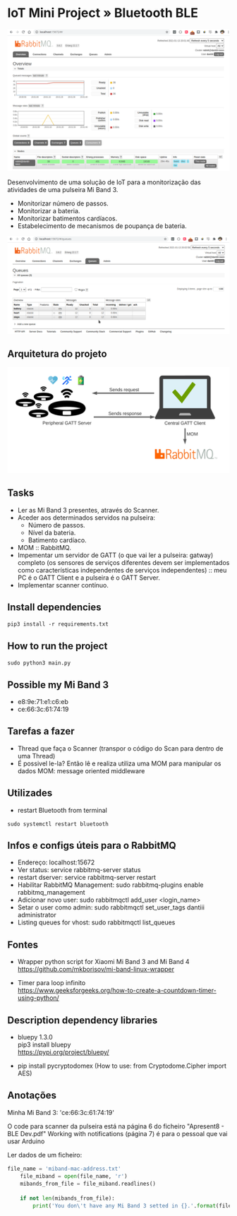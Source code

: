 # IoT Mini Project » Bluetooth BLE

![IoT Mini Project » Bluetooth BLE - RabbitMQ Overview](images/rabbit-overview.png)

Desenvolvimento de uma solução de IoT para a monitorização das atividades de uma pulseira Mi Band 3.
- Monitorizar número de passos.
- Monitorizar a bateria.
- Monitorizar batimentos cardíacos.
- Estabelecimento de mecanismos de poupança de bateria.

![IoT Mini Project » Bluetooth BLE - RabbitMQ Queues](images/rabbit-queues.png)

## Arquitetura do projeto

![Arquitetura do projeto](images/diagrama-iot-project.png)

## Tasks

- Ler as Mi Band 3 presentes, através do Scanner.
- Aceder aos determinados servidos na pulseira:
    - Número de passos.
    - Nível da bateria.
    - Batimento cardíaco.
- MOM :: RabbitMQ.
- Impementar um servidor de GATT (o que vai ler a pulseira: gatway) completo (os sensores de serviços diferentes devem ser implementados como características independentes de serviços independentes) :: meu PC é o GATT Client e a pulseira é o GATT Server.
- Implementar scanner contínuo.

## Install dependencies
```
pip3 install -r requirements.txt
```

## How to run the project

```
sudo python3 main.py
```

## Possible my Mi Band 3

- e8:9e:71:e1:c6:eb
- ce:66:3c:61:74:19

## Tarefas a fazer

- Thread que faça o Scanner (transpor o código do Scan para dentro de uma Thread)
- É possivel le-la? Então lê e realiza utiliza uma MOM para manipular os dados
    MOM: message oriented middleware


## Utilizades

- restart Bluetooth from terminal
```
sudo systemctl restart bluetooth
```

## Infos e configs úteis para o RabbitMQ

- Endereço: localhost:15672
- Ver status: service rabbitmq-server status
- restart dserver: service rabbitmq-server restart
- Habilitar RabbitMQ Management: sudo rabbitmq-plugins enable rabbitmq_management
- Adicionar novo user: sudo rabbitmqctl add_user <login_name> <password>
- Setar o user como admin: sudo rabbitmqctl set_user_tags dantiii administrator
- Listing queues for vhost: sudo rabbitmqctl list_queues

## Fontes

- Wrapper python script for Xiaomi Mi Band 3 and Mi Band 4  
https://github.com/mkborisov/mi-band-linux-wrapper

- Timer para loop infinito  
https://www.geeksforgeeks.org/how-to-create-a-countdown-timer-using-python/

## Description dependency libraries

- bluepy 1.3.0  
pip3 install bluepy  
https://pypi.org/project/bluepy/

- pip install pycryptodomex (How to use: from Cryptodome.Cipher import AES)

## Anotações

Minha Mi Band 3: 'ce:66:3c:61:74:19'

O code para scanner da pulseira está na página 6 do ficheiro "Apresent8 - BLE Dev.pdf"
Working with notifications (página 7) é para o pessoal que vai usar Arduino

Ler dados de um ficheiro:  
```python
file_name = 'miband-mac-address.txt'
    file_miband = open(file_name, 'r')
    mibands_from_file = file_miband.readlines()

    if not len(mibands_from_file):
        print('You don\'t have any Mi Band 3 setted in {}.'.format(file_name))
```